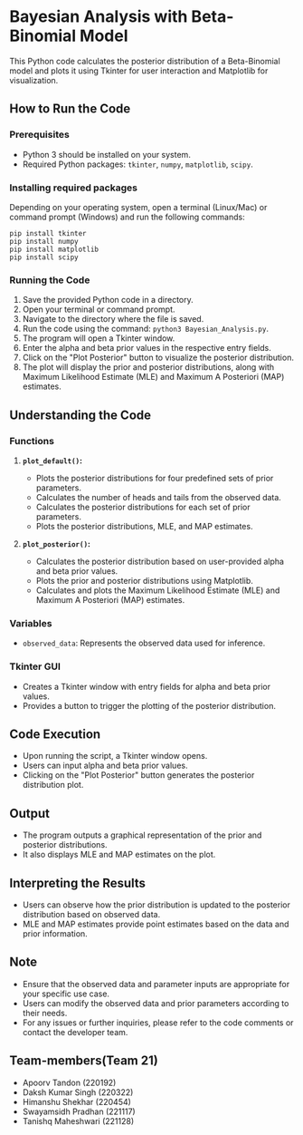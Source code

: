 # Bayesian Analysis with Beta-Binomial Model

This Python code calculates the posterior distribution of a Beta-Binomial model and plots it using Tkinter for user interaction and Matplotlib for visualization.

## How to Run the Code

### Prerequisites

- Python 3 should be installed on your system.
- Required Python packages: `tkinter`, `numpy`, `matplotlib`, `scipy`.

### Installing required packages

Depending on your operating system, open a terminal (Linux/Mac) or command prompt (Windows) and run the following commands:
```
pip install tkinter
pip install numpy
pip install matplotlib
pip install scipy
```
### Running the Code

1. Save the provided Python code in a directory.
2. Open your terminal or command prompt.
3. Navigate to the directory where the file is saved.
4. Run the code using the command: `python3 Bayesian_Analysis.py`.
5. The program will open a Tkinter window.
6. Enter the alpha and beta prior values in the respective entry fields.
7. Click on the "Plot Posterior" button to visualize the posterior distribution.
8. The plot will display the prior and posterior distributions, along with Maximum Likelihood Estimate (MLE) and Maximum A Posteriori (MAP) estimates.

## Understanding the Code

### Functions

1. **`plot_default()`:**
   - Plots the posterior distributions for four predefined sets of prior parameters.
   - Calculates the number of heads and tails from the observed data.
   - Calculates the posterior distributions for each set of prior parameters.
   - Plots the posterior distributions, MLE, and MAP estimates.

2. **`plot_posterior()`:**
   - Calculates the posterior distribution based on user-provided alpha and beta prior values.
   - Plots the prior and posterior distributions using Matplotlib.
   - Calculates and plots the Maximum Likelihood Estimate (MLE) and Maximum A Posteriori (MAP) estimates.

### Variables

- `observed_data`: Represents the observed data used for inference.

### Tkinter GUI

- Creates a Tkinter window with entry fields for alpha and beta prior values.
- Provides a button to trigger the plotting of the posterior distribution.

## Code Execution

- Upon running the script, a Tkinter window opens.
- Users can input alpha and beta prior values.
- Clicking on the "Plot Posterior" button generates the posterior distribution plot.

## Output

- The program outputs a graphical representation of the prior and posterior distributions.
- It also displays MLE and MAP estimates on the plot.

## Interpreting the Results

- Users can observe how the prior distribution is updated to the posterior distribution based on observed data.
- MLE and MAP estimates provide point estimates based on the data and prior information.

## Note

- Ensure that the observed data and parameter inputs are appropriate for your specific use case.
- Users can modify the observed data and prior parameters according to their needs.
- For any issues or further inquiries, please refer to the code comments or contact the developer team.

## Team-members(Team 21)

- Apoorv Tandon (220192)
- Daksh Kumar Singh (220322)
- Himanshu Shekhar (220454)
- Swayamsidh Pradhan (221117)
- Tanishq Maheshwari (221128)
